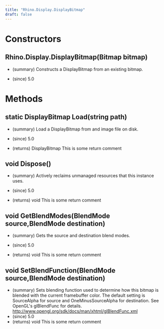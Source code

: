 ```yaml
---
title: "Rhino.Display.DisplayBitmap"
draft: false
---
```


# Constructors
## Rhino.Display.DisplayBitmap(Bitmap bitmap)
- (summary) 
     Constructs a DisplayBitmap from an existing bitmap.
     
- (since) 5.0
# Methods
## static DisplayBitmap Load(string path)
- (summary) 
     Load a DisplayBitmap from and image file on disk.
     
- (since) 5.0
- (returns) DisplayBitmap This is some return comment
## void Dispose()
- (summary) 
     Actively reclaims unmanaged resources that this instance uses.
     
- (since) 5.0
- (returns) void This is some return comment
## void GetBlendModes(BlendMode source,BlendMode destination)
- (summary) 
     Gets the source and destination blend modes.
     
- (since) 5.0
- (returns) void This is some return comment
## void SetBlendFunction(BlendMode source,BlendMode destination)
- (summary) 
     Sets blending function used to determine how this bitmap is blended
     with the current framebuffer color.  The default setting is SourceAlpha
     for source and OneMinusSourceAlpha for destination.  See OpenGL's
     glBlendFunc for details.
     http://www.opengl.org/sdk/docs/man/xhtml/glBlendFunc.xml
- (since) 5.0
- (returns) void This is some return comment
